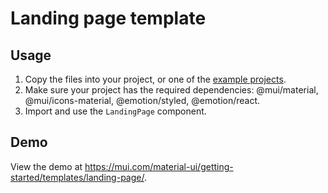 # Landing page template

## Usage

<!-- #default-branch-switch -->

1. Copy the files into your project, or one of the [example projects](https://github.com/mui/material-ui/tree/master/examples).
2. Make sure your project has the required dependencies: @mui/material, @mui/icons-material, @emotion/styled, @emotion/react.
3. Import and use the `LandingPage` component.

## Demo

<!-- #default-branch-switch -->

View the demo at https://mui.com/material-ui/getting-started/templates/landing-page/.
